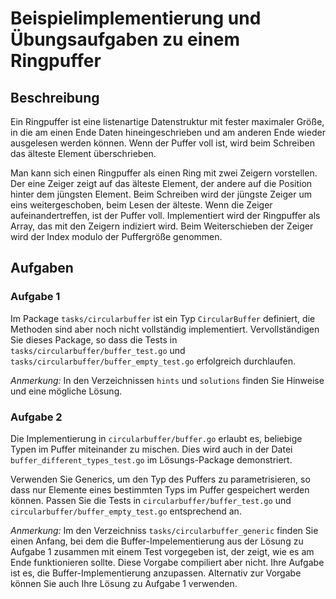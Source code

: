 # Beispielimplementierung und Übungsaufgaben zu einem Ringpuffer

## Beschreibung

Ein Ringpuffer ist eine listenartige Datenstruktur mit fester maximaler Größe,
in die am einen Ende Daten hineingeschrieben und am anderen Ende wieder
ausgelesen werden können.  Wenn der Puffer voll ist, wird beim Schreiben das
älteste Element überschrieben.

Man kann sich einen Ringpuffer als einen Ring mit zwei Zeigern vorstellen.
Der eine Zeiger zeigt auf das älteste Element,
der andere auf die Position hinter dem jüngsten Element.
Beim Schreiben wird der jüngste Zeiger um eins weitergeschoben, beim Lesen der
älteste. Wenn die Zeiger aufeinandertreffen, ist der Puffer voll.
Implementiert wird der Ringpuffer als Array, das mit den Zeigern indiziert wird.
Beim Weiterschieben der Zeiger wird der Index modulo der Puffergröße genommen.

## Aufgaben

### Aufgabe 1

Im Package `tasks/circularbuffer` ist ein Typ `CircularBuffer` definiert,
die Methoden sind aber noch nicht vollständig implementiert.
Vervollständigen Sie dieses Package, so dass die Tests in `tasks/circularbuffer/buffer_test.go`
und `tasks/circularbuffer/buffer_empty_test.go` erfolgreich durchlaufen.

*Anmerkung:* In den Verzeichnissen `hints` und `solutions`
finden Sie Hinweise und eine mögliche Lösung.

### Aufgabe 2

Die Implementierung in `circularbuffer/buffer.go` erlaubt es, beliebige Typen
im Puffer miteinander zu mischen.
Dies wird auch in der Datei `buffer_different_types_test.go` im Lösungs-Package demonstriert.

Verwenden Sie Generics, um den Typ des Puffers zu parametrisieren,
so dass nur Elemente eines bestimmten Typs im Puffer gespeichert werden können.
Passen Sie die Tests in `circularbuffer/buffer_test.go` und `circularbuffer/buffer_empty_test.go`
entsprechend an.

*Anmerkung:* Im den Verzeichniss `tasks/circularbuffer_generic` finden Sie einen
Anfang, bei dem die Buffer-Impelementierung aus der Lösung zu Aufgabe 1
zusammen mit einem Test vorgegeben ist, der zeigt, wie es am Ende funktionieren sollte.
Diese Vorgabe compiliert aber nicht. Ihre Aufgabe ist es, die Buffer-Implementierung
anzupassen. Alternativ zur Vorgabe können Sie auch Ihre Lösung zu Aufgabe 1
verwenden.
